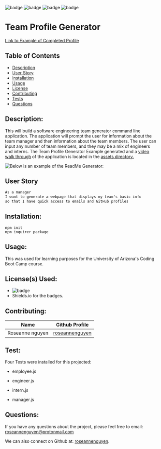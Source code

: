 ![badge](https://img.shields.io/github/last-commit/roseannenguyen/10-Team-Profile-Generator) ![badge](https://img.shields.io/badge/license-MIT-informational) ![badge](https://img.shields.io/github/languages/top/roseannenguyen/10-Team-Profile-Generator)  ![badge](https://img.shields.io/github/languages/count/roseannenguyen/10-Team-Profile-Generator)

# Team Profile Generator
<i class="fas fa-laptop-code"></i>[Link to Example of Completed Profile](https://htmlpreview.github.io/?https://github.com/roseannenguyen/10-Team-Profile-Generator/blob/main/output/teamExample.html)

## Table of Contents

- [Description](#description)
- [User Story](#userstory)
- [Installation](#installation)
- [Usage](#usage)
- [License](#license)
- [Contributing](#contributing)
- [Tests](#tests)
- [Questions](#questions)

## Description:

This will build a software engineering team generator command line application. The application will prompt the user for information about the team manager and then information about the team members. The user can input any number of team members, and they may be a mix of engineers and interns. The Team Profile Generator Example generated and a [video walk through](https://drive.google.com/file/d/1I3Dst-5qYHae-3kACWdsvX0ES_Xc4KtP/view) of the application is located in the [assets directory.](https://github.com/roseannenguyen/10-Team-Profile-Generator/tree/main/assets)

![Below is an example of the ReadMe Generator:](./assets/teamexample.gif)

<a name="userstory"></a>

## User Story

```md
As a manager
I want to generate a webpage that displays my team's basic info
so that I have quick access to emails and GitHub profiles
```

## Installation:

```text
npm init
npm inquirer package
```

## Usage:

This was used for learning purposes for the University of Arizona's Coding Boot Camp course.

## License(s) Used:

- ![badge](https://img.shields.io/badge/license-MIT-informational)
- Shields.io for the badges.

## Contributing:

| Name            | Github Profile                                      |
| --------------- | --------------------------------------------------- |
| Roseanne nguyen | [roseannenguyen](https://github.com/roseannenguyen) |

## Test:

Four Tests were installed for this projected:

- employee.js

- engineer.js

- intern.js

- manager.js

## Questions:

If you have any questions about the project, please feel free to email: roseannenguyen@protonmail.com

We can also connect on Github at: [roseannenguyen](https://github.com/roseannenguyen).
